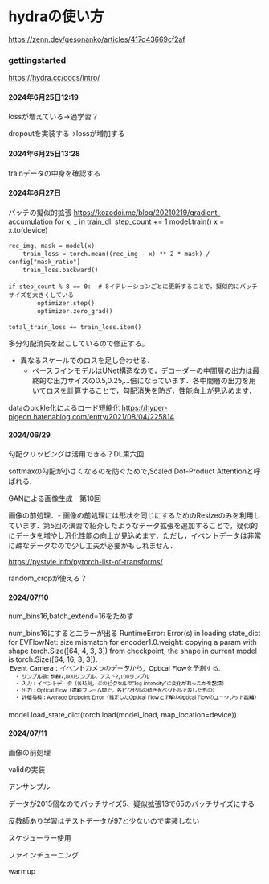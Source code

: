 # hydraの使い方

https://zenn.dev/gesonanko/articles/417d43669cf2af

### gettingstarted

https://hydra.cc/docs/intro/

#### 2024年6月25日12:19

lossが増えている→過学習？

dropoutを実装する→lossが増加する

#### 2024年6月25日13:28

trainデータの中身を確認する

#### 2024年6月27日

バッチの擬似的拡張
https://kozodoi.me/blog/20210219/gradient-accumulation
    for x, _ in train_dl:
        step_count += 1
        model.train()
        x = x.to(device)

    rec_img, mask = model(x)
        train_loss = torch.mean((rec_img - x) ** 2 * mask) / config["mask_ratio"]
        train_loss.backward()

    if step_count % 8 == 0:  # 8イテレーションごとに更新することで，擬似的にバッチサイズを大きくしている
            optimizer.step()
            optimizer.zero_grad()

    total_train_loss += train_loss.item()

多分勾配消失を起こしているので修正する。

- 異なるスケールでのロスを足し合わせる．
  - ベースラインモデルはUNet構造なので，デコーダーの中間層の出力は最終的な出力サイズの0.5,0.25,...倍になっています．各中間層の出力を用いてロスを計算することで，勾配消失を防ぎ，性能向上が見込めます．

dataのpickle化によるロード短縮化
https://hyper-pigeon.hatenablog.com/entry/2021/08/04/225814

#### 2024/06/29

勾配クリッピングは活用できる？DL第六回

softmaxの勾配が小さくなるのを防ぐためで,Scaled Dot-Product
Attentionと呼ばれる.

GANによる画像生成　第10回

画像の前処理．- 画像の前処理には形状を同じにするためのResizeのみを利用しています．第5回の演習で紹介したようなデータ拡張を追加することで，疑似的にデータを増やし汎化性能の向上が見込めます．ただし，イベントデータは非常に疎なデータなので少し工夫が必要かもしれません．

https://pystyle.info/pytorch-list-of-transforms/

random_cropが使える？

#### 2024/07/10

num_bins16,batch_extend=16をためす

num_bins16にするとエラーが出る
RuntimeError: Error(s) in loading state_dict for EVFlowNet:
	size mismatch for encoder1.0.weight: copying a param with shape torch.Size([64, 4, 3, 3]) from checkpoint, the shape in current model is torch.Size([64, 16, 3, 3]).![1720654695562](image/memo/1720654695562.png)

model.load_state_dict(torch.load(model_load, map_location=device))

#### 2024/07/11

画像の前処理

validの実装

アンサンプル

データが2015個なのでバッチサイズ5、疑似拡張13で65のバッチサイズにする

反教師あり学習はテストデータが97と少ないので実装しない

スケジューラー使用

ファインチューニング

warmup
